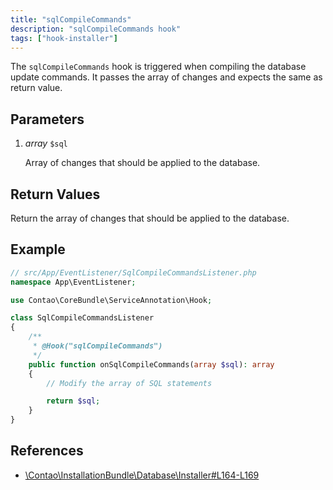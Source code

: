 ```yaml
---
title: "sqlCompileCommands"
description: "sqlCompileCommands hook"
tags: ["hook-installer"]
---
```



The `sqlCompileCommands` hook is triggered when compiling the database update
commands. It passes the array of changes and expects the same as return value.


## Parameters

1. *array* `$sql`

    Array of changes that should be applied to the database.


## Return Values

Return the array of changes that should be applied to the database.


## Example

```php
// src/App/EventListener/SqlCompileCommandsListener.php
namespace App\EventListener;

use Contao\CoreBundle\ServiceAnnotation\Hook;

class SqlCompileCommandsListener
{
    /**
     * @Hook("sqlCompileCommands")
     */
    public function onSqlCompileCommands(array $sql): array
    {
        // Modify the array of SQL statements

        return $sql;
    }
}
```


## References

* [\Contao\InstallationBundle\Database\Installer#L164-L169](https://github.com/contao/contao/blob/4.7.6/installation-bundle/src/Database/Installer.php#L164-L169)
